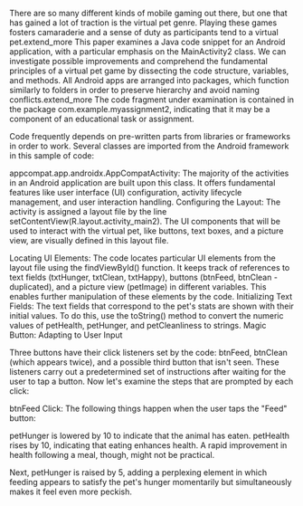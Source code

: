 There are so many different kinds of mobile gaming out there, but one that has gained a lot of traction is the virtual pet genre. Playing these games fosters camaraderie and a sense of duty as participants tend to a virtual pet.extend_more This paper examines a Java code snippet for an Android application, with a particular emphasis on the MainActivity2 class. We can investigate possible improvements and comprehend the fundamental principles of a virtual pet game by dissecting the code structure, variables, and methods.
All Android apps are arranged into packages, which function similarly to folders in order to preserve hierarchy and avoid naming conflicts.extend_more The code fragment under examination is contained in the package com.example.myassignment2, indicating that it may be a component of an educational task or assignment.

Code frequently depends on pre-written parts from libraries or frameworks in order to work. Several classes are imported from the Android framework in this sample of code:

appcompat.app.androidx.AppCompatActivity: The majority of the activities in an Android application are built upon this class. It offers fundamental features like user interface (UI) configuration, activity lifecycle management, and user interaction handling.
Configuring the Layout: The activity is assigned a layout file by the line setContentView(R.layout.activity_main2). The UI components that will be used to interact with the virtual pet, like buttons, text boxes, and a picture view, are visually defined in this layout file.

Locating UI Elements: The code locates particular UI elements from the layout file using the findViewById() function. It keeps track of references to text fields (txtHunger, txtClean, txtHappy), buttons (btnFeed, btnClean - duplicated), and a picture view (petImage) in different variables. This enables further manipulation of these elements by the code.
Initializing Text Fields: The text fields that correspond to the pet's stats are shown with their initial values. To do this, use the toString() method to convert the numeric values of petHealth, petHunger, and petCleanliness to strings.
Magic Button: Adapting to User Input

Three buttons have their click listeners set by the code: btnFeed, btnClean (which appears twice), and a possible third button that isn't seen. These listeners carry out a predetermined set of instructions after waiting for the user to tap a button. Now let's examine the steps that are prompted by each click:

btnFeed Click: The following things happen when the user taps the "Feed" button:

petHunger is lowered by 10 to indicate that the animal has eaten.
petHealth rises by 10, indicating that eating enhances health. A rapid improvement in health following a meal, though, might not be practical.

Next, petHunger is raised by 5, adding a perplexing element in which feeding appears to satisfy the pet's hunger momentarily but simultaneously makes it feel even more peckish.

